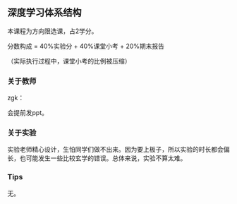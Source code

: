 ## 深度学习体系结构

本课程为方向限选课，占2学分。

分数构成 = 40%实验分 + 40%课堂小考 + 20%期末报告

（实际执行过程中，课堂小考的比例被压缩）

### 关于教师

zgk：

会提前发ppt。

### 关于实验

实验老师精心设计，生怕同学们做不出来。因为要上板子，所以实验的时长都会偏长，也可能发生一些比较玄学的错误。总体来说，实验不算太难。

### Tips

无。

